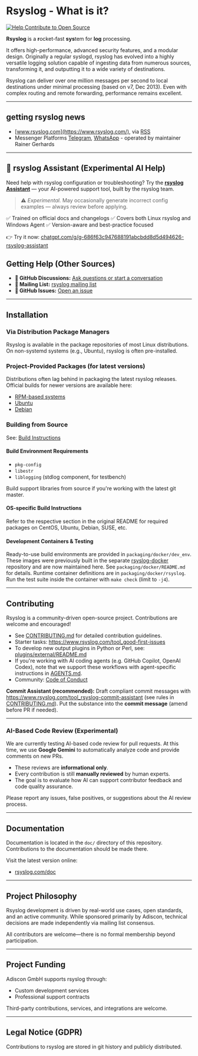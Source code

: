 # Rsyslog - What is it?

[![Help Contribute to Open Source](https://www.codetriage.com/rsyslog/rsyslog/badges/users.svg)](https://www.codetriage.com/rsyslog/rsyslog)

**Rsyslog** is a **r**ocket-fast **sys**tem for **log** processing.

It offers high-performance, advanced security features, and a modular design.
Originally a regular syslogd, rsyslog has evolved into a highly versatile logging solution capable of ingesting data from numerous sources, transforming it, and outputting it to a wide variety of destinations.

Rsyslog can deliver over one million messages per second to local destinations under minimal processing (based on v7, Dec 2013). Even with complex routing and remote forwarding, performance remains excellent.

---

## getting rsyslog news

* [www.rsyslog.com](https://www.rsyslog.com/), via [RSS](https://www.rsyslog.com/feed/)
* Messenger Platforms [Telegram](https://t.me/rsyslog_official), [WhatsApp](https://whatsapp.com/channel/0029VbBJQLhCxoArVHjrL32E) - operated by maintainer Rainer Gerhards
---

## 🤖 rsyslog Assistant (Experimental AI Help)

Need help with rsyslog configuration or troubleshooting?
Try the **[rsyslog Assistant](https://chatgpt.com/g/g-686f63c947688191abcbdd8d5d494626-rsyslog-assistant)** — your AI-powered support tool, built by the rsyslog team.

> ⚠️ *Experimental.* May occasionally generate incorrect config examples — always review before applying.

✅ Trained on official docs and changelogs
✅ Covers both Linux rsyslog and Windows Agent
✅ Version-aware and best-practice focused

👉 Try it now: [chatgpt.com/g/g-686f63c947688191abcbdd8d5d494626-rsyslog-assistant](https://chatgpt.com/g/g-686f63c947688191abcbdd8d5d494626-rsyslog-assistant)


## Getting Help (Other Sources)

* **💬 GitHub Discussions:** [Ask questions or start a conversation](https://github.com/rsyslog/rsyslog/discussions)
* **📧 Mailing List:** [rsyslog mailing list](https://lists.adiscon.net/mailman/listinfo/rsyslog)
* **🐛 GitHub Issues:** [Open an issue](https://github.com/rsyslog/rsyslog/issues)

---

## Installation

### Via Distribution Package Managers
Rsyslog is available in the package repositories of most Linux distributions. On non-systemd systems (e.g., Ubuntu), rsyslog is often pre-installed.

### Project-Provided Packages (for latest versions)
Distributions often lag behind in packaging the latest rsyslog releases. Official builds for newer versions are available here:

- [RPM-based systems](https://www.rsyslog.com/rhelcentos-rpms/)
- [Ubuntu](https://www.rsyslog.com/ubuntu-repository/)
- [Debian](https://www.rsyslog.com/debian-repository/)

### Building from Source
See: [Build Instructions](https://www.rsyslog.com/doc/v8-stable/installation/build_from_repo.html)

#### Build Environment Requirements
- `pkg-config`
- `libestr`
- `liblogging` (stdlog component, for testbench)

Build support libraries from source if you're working with the latest git master.

#### OS-specific Build Instructions
Refer to the respective section in the original README for required packages on CentOS, Ubuntu, Debian, SUSE, etc.

#### Development Containers & Testing
Ready-to-use build environments are provided in `packaging/docker/dev_env`. These images were previously built in the separate [rsyslog-docker](https://github.com/rsyslog/rsyslog-docker) repository and are now maintained here. See `packaging/docker/README.md` for details. Runtime container definitions are in `packaging/docker/rsyslog`. Run the test suite inside the container with `make check` (limit to `-j4`).

---

## Contributing
Rsyslog is a community-driven open-source project. Contributions are welcome and encouraged!

- See [CONTRIBUTING.md](CONTRIBUTING.md) for detailed contribution guidelines.
- Starter tasks: https://www.rsyslog.com/tool_good-first-issues
- To develop new output plugins in Python or Perl, see: [plugins/external/README.md](plugins/external/README.md)
- If you're working with AI coding agents (e.g. GitHub Copilot, OpenAI Codex), note that we support these workflows with agent-specific instructions in [AGENTS.md](AGENTS.md).
- Community: [Code of Conduct](CODE_OF_CONDUCT.md)

**Commit Assistant (recommended):** Draft compliant commit messages with
https://www.rsyslog.com/tool_rsyslog-commit-assistant (see rules in
[CONTRIBUTING.md](CONTRIBUTING.md)). Put the substance into the **commit
message** (amend before PR if needed).

---

### AI-Based Code Review (Experimental)

We are currently testing AI-based code review for pull requests. At this time, we use **Google Gemini** to automatically analyze code and provide comments on new PRs.

- These reviews are **informational only**.
- Every contribution is still **manually reviewed** by human experts.
- The goal is to evaluate how AI can support contributor feedback and code quality assurance.

Please report any issues, false positives, or suggestions about the AI review process.

---

## Documentation
Documentation is located in the `doc/` directory of this repository. Contributions to the documentation should be made there.

Visit the latest version online:
- [rsyslog.com/doc](https://www.rsyslog.com/doc/)

---

## Project Philosophy
Rsyslog development is driven by real-world use cases, open standards, and an active community. While sponsored primarily by Adiscon, technical decisions are made independently via mailing list consensus.

All contributors are welcome—there is no formal membership beyond participation.

---

## Project Funding
Adiscon GmbH supports rsyslog through:
- Custom development services
- Professional support contracts

Third-party contributions, services, and integrations are welcome.

---

## Legal Notice (GDPR)
Contributions to rsyslog are stored in git history and publicly distributed.
